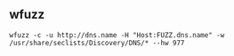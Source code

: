 
## wfuzz
`wfuzz -c -u http://dns.name -H "Host:FUZZ.dns.name" -w /usr/share/seclists/Discovery/DNS/* --hw 977`